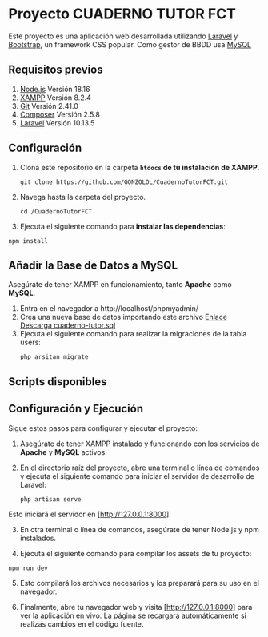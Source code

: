 # Proyecto CUADERNO TUTOR FCT

Este proyecto es una aplicación web desarrollada utilizando [Laravel](https://laravel.com/docs/4.2#install-laravel) y [Bootstrap](https://getbootstrap.com/), un framework CSS popular. Como gestor de BBDD usa [MySQL](https://www.mysql.com/)

## Requisitos previos

1. [Node.js](https://nodejs.org/) Versión 18.16
2. [XAMPP](https://www.apachefriends.org/index.html) Versión 8.2.4
3. [Git](https://git-scm.com/downloads) Versión 2.41.0
4. [Composer](https://getcomposer.org/download/) Versión 2.5.8
5. [Laravel]([https://laravel.com/docs/4.2#install-laravel](https://laravel.com/docs/10.x)) Versión 10.13.5

## Configuración

1. Clona este repositorio en la carpeta **`htdocs` de tu instalación de XAMPP**.
   ```shell
   git clone https://github.com/GONZOLOL/CuadernoTutorFCT.git
   ```
3. Navega hasta la carpeta del proyecto.
    ```shell
   cd /CuadernoTutorFCT
   ```
5. Ejecuta el siguiente comando para **instalar las dependencias**:
```shell
npm install
```
## Añadir la Base de Datos a MySQL

Asegúrate de tener XAMPP en funcionamiento, tanto **Apache** como **MySQL**.

1. Entra en el navegador a http://localhost/phpmyadmin/
2. Crea una nueva base de datos importando este archivo
   [Enlace Descarga cuaderno-tutor.sql](./database/cuaderno_tutor.sql)
3. Ejecuta el siguiente comando para realizar la migraciones de la tabla users:
   ```shell
   php arsitan migrate
   ```
   

Scripts disponibles
------------------

## Configuración y Ejecución

Sigue estos pasos para configurar y ejecutar el proyecto:

1. Asegúrate de tener XAMPP instalado y funcionando con los servicios de **Apache** y **MySQL** activos.

2. En el directorio raíz del proyecto, abre una terminal o línea de comandos y ejecuta el siguiente comando para iniciar el servidor de desarrollo de Laravel:

   ```shell
   php artisan serve
   ````
Esto iniciará el servidor en [http://127.0.0.1:8000].

3. En otra terminal o línea de comandos, asegúrate de tener Node.js y npm instalados.

4. Ejecuta el siguiente comando para compilar los assets de tu proyecto:

```shell
npm run dev
```
5. Esto compilará los archivos necesarios y los preparará para su uso en el navegador.

6. Finalmente, abre tu navegador web y visita [http://127.0.0.1:8000] para ver la aplicación en vivo. La página se recargará automáticamente si realizas cambios en el código fuente.
